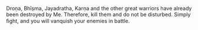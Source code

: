 Droṇa, Bhīṣma, Jayadratha, Karṇa and the other great warriors have already been destroyed by Me. Therefore, kill them and do not be disturbed. Simply ﬁght, and you will vanquish your enemies in battle.
